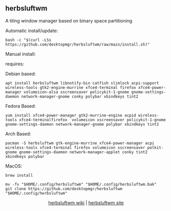 ## herbsluftwm  
  
A tiling window manager based on binary space partitioning  
  
Automatic install/update:

```shell
bash -c "$(curl -LSs https://github.com/desktopmgr/herbsluftwm/raw/main/install.sh)"
```

Manual install:
  
requires:

Debian based:

```shell
apt install herbsluftwm libnotify-bin catfish slimlock acpi-support wireless-tools gtk2-engine-murrine xfce4-terminal firefox xfce4-power-manager volumeicon-alsa xscreensaver policykit-1-gnome gnome-settings-daemon network-manager-gnome conky polybar xbindkeys tint2
```  

Fedora Based:

```shell
yum install xfce4-power-manager gtk2-murrine-engine acpid wireless-tools xfce4-terminalfirefox  volumeicon xscreensaver policykit-1-gnome gnome-settings-daemon network-manager-gnome polybar xbindkeys tint2
```  

Arch Based:

```shell
pacman -S herbsluftwm gtk-engine-murrine xfce4-power-manager acpi wireless-tools xfce4-terminal firefox volumeicon xscreensaver polkit-gnome gnome-settings-daemon network-manager-applet conky tint2 xbindkeys polybar
```  

MacOS:  

```shell
brew install
```
  
```shell
mv -fv "$HOME/.config/herbsluftwm" "$HOME/.config/herbsluftwm.bak"
git clone https://github.com/desktopmgr/herbsluftwm "$HOME/.config/herbsluftwm"
```
  
<p align=center>
  <a href="https://wiki.archlinux.org/index.php/herbsluftwm" target="_blank" rel="noopener noreferrer">herbsluftwm wiki</a>  |  
  <a href="https://github.com/baskerville/herbsluftwm" target="_blank" rel="noopener noreferrer">herbsluftwm site</a>
</p>  
